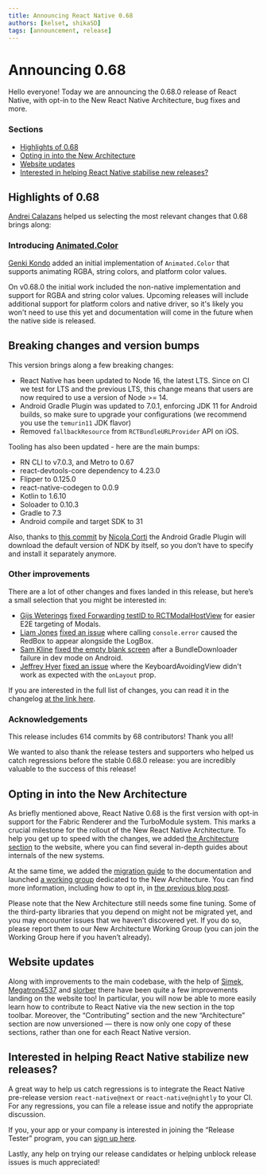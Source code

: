 ```yaml
---
title: Announcing React Native 0.68
authors: [kelset, shikaSD]
tags: [announcement, release]
---
```


# Announcing 0.68

Hello everyone! Today we are announcing the 0.68.0 release of React Native, with opt-in to the New React Native Architecture, bug fixes and more.

### Sections

- [Highlights of 0.68]()
- [Opting in into the New Architecture]()
- [Website updates]()
- [Interested in helping React Native stabilise new releases?]()

<!--truncate-->

## Highlights of 0.68

[Andrei Calazans](https://twitter.com/Andrei_Calazans) helped us selecting the most relevant changes that 0.68 brings along:

### Introducing [Animated.Color](https://github.com/facebook/react-native/commit/ea90a76efef60df0f46d29228289f8fc1d26f350)

[Genki Kondo](https://github.com/genkikondo) added an initial implementation of `Animated.Color` that supports animating RGBA, string colors, and platform color values.

On v0.68.0 the initial work included the non-native implementation and support for RGBA and string color values. Upcoming releases will include additional support for platform colors and native driver, so it's likely you won't need to use this yet and documentation will come in the future when the native side is released.

## Breaking changes and version bumps

This version brings along a few breaking changes:

- React Native has been updated to Node 16, the latest LTS. Since on CI we test for LTS and the previous LTS, this change means that users are now required to use a version of Node >= 14.
- Android Gradle Plugin was updated to 7.0.1, enforcing JDK 11 for Android builds, so make sure to upgrade your configurations (we recommend you use the `temurin11` JDK flavor)
- Removed `fallbackResource` from `RCTBundleURLProvider` API on iOS.

Tooling has also been updated - here are the main bumps:

- RN CLI to v7.0.3, and Metro to 0.67
- react-devtools-core dependency to 4.23.0
- Flipper to 0.125.0
- react-native-codegen to 0.0.9
- Kotlin to 1.6.10
- Soloader to 0.10.3
- Gradle to 7.3
- Android compile and target SDK to 31

Also, thanks to [this commit](https://github.com/facebook/react-native/commit/bd7caa64f5d6ee5ea9484e92c3629c9ce711f73c) by [Nicola Corti](https://github.com/cortinico) the Android Gradle Plugin will download the default version of NDK by itself, so you don’t have to specify and install it separately anymore.

### Other improvements

There are a lot of other changes and fixes landed in this release, but here’s a small selection that you might be interested in:

- [Gijs Weterings](https://github.com/GijsWeterings) [fixed Forwarding testID to RCTModalHostView](https://github.com/facebook/react-native/commit/5050e7eaa17cb417baf7c20eb5c4406cce6790a5) for easier E2E targeting of Modals.
- [Liam Jones](https://github.com/liamjones) [fixed an issue](https://github.com/facebook/react-native/commit/9d2df5b8ae9) where calling `console.error` caused the RedBox to appear alongside the LogBox.
- [Sam Kline](https://github.com/samkline) [fixed the empty blank screen](https://github.com/facebook/react-native/commit/c8d823b9bd9619dfa1f5851af003cc24ba2e8830) after a BundleDownloader failure in dev mode on Android.
- [Jeffrey Hyer](https://github.com/JeffreyHyer) [fixed an issue](https://github.com/facebook/react-native/commit/9c5e177a79c) where the KeyboardAvoidingView didn't work as expected with the `onLayout` prop.

If you are interested in the full list of changes, you can read it in the changelog [at the link here](https://github.com/facebook/react-native/blob/main/CHANGELOG.md#0680).

### Acknowledgements

This release includes 614 commits by 68 contributors! Thank you all!

We wanted to also thank the release testers and supporters who helped us catch regressions before the stable 0.68.0 release: you are incredibly valuable to the success of this release!

## Opting in into the New Architecture

As briefly mentioned above, React Native 0.68 is the first version with opt-in support for the Fabric Renderer and the TurboModule system. This marks a crucial milestone for the rollout of the New React Native Architecture. To help you get up to speed with the changes, we added [the Architecture section](https://reactnative.dev/architecture/overview) to the website, where you can find several in-depth guides about internals of the new systems.

At the same time, we added the [migration guide](https://reactnative.dev/docs/next/new-architecture-intro) to the documentation and launched [a working group](https://github.com/reactwg/react-native-new-architecture) dedicated to the New Architecture. You can find more information, including how to opt in, in [the previous blog post](https://reactnative.dev/blog/2022/03/15/an-update-on-the-new-architecture-rollout).

Please note that the New Architecture still needs some fine tuning. Some of the third-party libraries that you depend on might not be migrated yet, and you may encounter issues that we haven’t discovered yet. If you do so, please report them to our New Architecture Working Group (you can join the Working Group here if you haven’t already).

## Website updates

Along with improvements to the main codebase, with the help of [Simek](https://github.com/Simek), [Megatron4537](https://github.com/Megatron4537) and [slorber](https://github.com/slorber) there have been quite a few improvements landing on the website too! In particular, you will now be able to more easily learn how to contribute to React Native via the new section in the top toolbar.
Moreover, the “Contributing” section and the new “Architecture” section are now unversioned — there is now only one copy of these sections, rather than one for each React Native version.

## Interested in helping React Native stabilize new releases?

A great way to help us catch regressions is to integrate the React Native pre-release version `react-native@next` or `react-native@nightly` to your CI. For any regressions, you can file a release issue and notify the appropriate discussion.

If you, your app or your company is interested in joining the “Release Tester” program, you can [sign up here](https://forms.gle/fPuPE1MZRDGWNqpd6).

Lastly, any help on trying our release candidates or helping unblock release issues is much appreciated!
